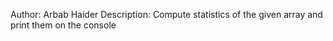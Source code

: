 Author: Arbab Haider
Description: Compute statistics of the given array and print them on the console
